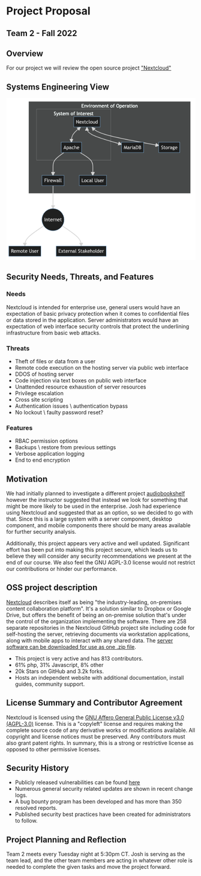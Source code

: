 # Project Proposal
Team 2 - Fall 2022
---

Overview
-
For our project we will review the open source project ["Nextcloud"](https://github.com/nextcloud)

Systems Engineering View
-

![System Engineering View](https://github.com/unosec/project/blob/main/images/sev.png "System Engineering View")


Security Needs, Threats, and Features
-
### Needs
Nextcloud is intended for enterprise use, general users would have an expectation of basic privacy protection when it comes to confidential files or data stored in the application. Server administrators would have an expectation of web interface security controls that protect the underlining infrastructure from basic web attacks.

### Threats
- Theft of files or data from a user
- Remote code execution on the hosting server via public web interface
- DDOS of hosting server
- Code injection via text boxes on public web interface
- Unattended resource exhaustion of server resources
- Privilege escalation
- Cross site scripting
- Authentication issues \ authentication bypass 
- No lockout \ faulty password reset?

### Features
- RBAC permission options 
- Backups \ restore from previous settings
- Verbose application logging 
- End to end encryption


Motivation 
-
We had initially planned to investigate a different project [audiobookshelf](https://github.com/advplyr/audiobookshelf) however the instructor suggested that instead we look for something that might be more likely to be used in the enterprise.  Josh had experience using Nextcloud and suggested that as an option, so we decided to go with that.  Since this is a large system with a server component, desktop component, and mobile components there should be many areas available for further security analysis.

Additionally, this project appears very active and well updated. Significant effort has been put into making this project secure, which leads us to believe they will consider any security recommendations we present at the end of our course.  We also feel the GNU AGPL-3.0 license would not restrict our contributions or hinder our performance.


OSS project description
-
[Nextcloud](https://nextcloud.com) describes itself as being "the industry-leading, on-premises content collaboration platform".  It's a solution similar to Dropbox or Google Drive, but offers the benefit of being an on-premise solution that's under the control of the organization implementing the software.  There are 258 separate repositories in the Nextcloud GitHub project site including code for self-hosting the server, retrieving documents via workstation applications, along with mobile apps to interact with any shared data. The [server software can be downloaded for use as one .zip file](https://download.nextcloud.com/server/releases/latest.zip).
 
- This project is very active and has 813 contributors. 
- 61% php, 31% Javascript, 8% other
- 20k Stars on GitHub and 3.2k forks. 
- Hosts an independent website with additional documentation, install guides, community support.



License Summary and Contributor Agreement
-
Nextcloud is licensed using the [GNU Affero General Public License v3.0 (AGPL-3.0)](https://www.gnu.org/licenses/agpl-3.0.en.html) license.  This is a "copyleft" license and requires making the complete source code of any derivative works or modifications available.   All copyright and license notices must be preserved.  Any contributors must also grant patent rights.  In summary, this is a strong or restrictive license as opposed to other permissive licenses.


Security History
-


- Publicly released vulnerabilities can be found [here](https://www.cvedetails.com/vendor/15913/Nextcloud.html)
- Numerous general security related updates are shown in recent change logs. 
- A bug bounty program has been developed and has more than 350 resolved reports.
- Published security best practices have been created for administrators to follow.


Project Planning and Reflection
-
Team 2 meets every Tuesday night at 5:30pm CT.  Josh is serving as the team lead, and the other team members are acting in whatever other role is needed to complete the given tasks and move the project forward.







